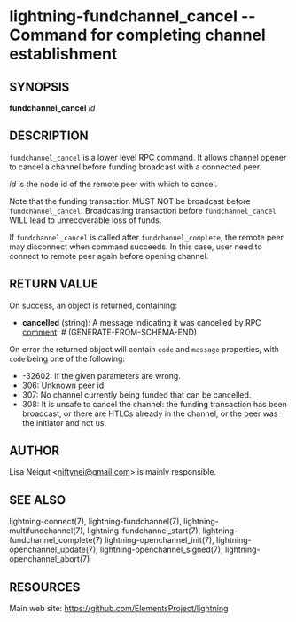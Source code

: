 lightning-fundchannel\_cancel -- Command for completing channel establishment
=============================================================================

SYNOPSIS
--------

**fundchannel\_cancel** *id*

DESCRIPTION
-----------

`fundchannel_cancel` is a lower level RPC command. It allows channel opener
to cancel a channel before funding broadcast with a connected peer.

*id* is the node id of the remote peer with which to cancel.

Note that the funding transaction MUST NOT be broadcast before
`fundchannel_cancel`. Broadcasting transaction before `fundchannel_cancel`
WILL lead to unrecoverable loss of funds.

If `fundchannel_cancel` is called after `fundchannel_complete`, the remote
peer may disconnect when command succeeds. In this case, user need to connect
to remote peer again before opening channel.

RETURN VALUE
------------

[comment]: # (GENERATE-FROM-SCHEMA-START)
On success, an object is returned, containing:
- **cancelled** (string): A message indicating it was cancelled by RPC
[comment]: # (GENERATE-FROM-SCHEMA-END)

On error the returned object will contain `code` and `message` properties,
with `code` being one of the following:

- -32602: If the given parameters are wrong.
- 306: Unknown peer id.
- 307: No channel currently being funded that can be cancelled.
- 308: It is unsafe to cancel the channel: the funding transaction
  has been broadcast, or there are HTLCs already in the channel, or
  the peer was the initiator and not us.

AUTHOR
------

Lisa Neigut <<niftynei@gmail.com>> is mainly responsible.

SEE ALSO
--------

lightning-connect(7), lightning-fundchannel(7), lightning-multifundchannel(7),
lightning-fundchannel\_start(7), lightning-fundchannel\_complete(7)
lightning-openchannel\_init(7), lightning-openchannel\_update(7),
lightning-openchannel\_signed(7), lightning-openchannel\_abort(7)

RESOURCES
---------

Main web site: <https://github.com/ElementsProject/lightning>

[comment]: # ( SHA256STAMP:61df28ebb6211155b8be8810c09e7d238b4a6857d5f1c558f30c63df19c2fd4d)
